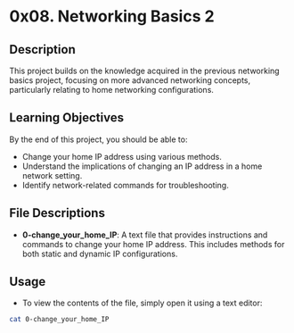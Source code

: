 # 0x08. Networking Basics 2

## Description
This project builds on the knowledge acquired in the previous networking basics project, focusing on more advanced networking concepts, particularly relating to home networking configurations.

## Learning Objectives
By the end of this project, you should be able to:
- Change your home IP address using various methods.
- Understand the implications of changing an IP address in a home network setting.
- Identify network-related commands for troubleshooting.

## File Descriptions
- **0-change_your_home_IP**: A text file that provides instructions and commands to change your home IP address. This includes methods for both static and dynamic IP configurations.

## Usage
- To view the contents of the file, simply open it using a text editor:
```bash
cat 0-change_your_home_IP

